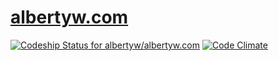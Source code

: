 [albertyw.com](https://www.albertyw.com)
========================================

[ ![Codeship Status for albertyw/albertyw.com](https://codeship.com/projects/74d1ec30-ba55-0133-5935-025ac38368ea/status?branch=master)](https://codeship.com/projects/135665)
[![Code Climate](https://codeclimate.com/github/albertyw/albertyw.com/badges/gpa.svg)](https://codeclimate.com/github/albertyw/albertyw.com)

